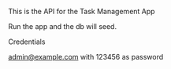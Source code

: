 This is the API for the Task Management App

Run the app and the db will seed.

Credentials

admin@example.com with 123456 as password